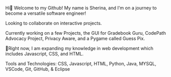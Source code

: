 Hi👋 Welcome to my Github! My name is Sherina, and I'm on a journey to become a versatile software engineer! 

Looking to collaborate on interactive projects.

Currently working on a few Projects, the GUI for Gradebook Guru, CodePath Advocacy Project, Privacy Aware, and a Pygame called Guess Pix.

🌱Right now, I am expanding my knowledge in web development which includes Javascript, CSS, and HTML.

Tools and Technologies:
CSS, Javascript, HTML, Python, Java, MYSQL, VSCode, Git, GitHub, & Eclipse 
<!--
**minamin33/minamin33** is a ✨ _special_ ✨ repository because its `README.md` (this file) appears on your GitHub profile.

Here are some ideas to get you started:

- 🔭 I’m currently working on ...
- 🌱 I’m currently learning ...
- 👯 I’m looking to collaborate on ...
- 🤔 I’m looking for help with ...
- 💬 Ask me about ...
- 📫 How to reach me: ...
- 😄 Pronouns: ...
- ⚡ Fun fact: ...
-->
